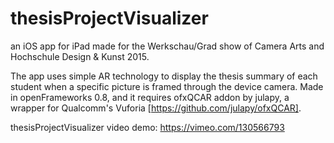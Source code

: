 # thesisProjectVisualizer
an iOS app for iPad made for the Werkschau/Grad show of Camera Arts and Hochschule Design &amp; Kunst 2015.

The app uses simple AR technology to display the thesis summary of each student when a specific picture is framed through the device camera. Made in openFrameworks 0.8, and it requires ofxQCAR addon by julapy, a wrapper for Qualcomm's Vuforia [https://github.com/julapy/ofxQCAR].

thesisProjectVisualizer video demo: https://vimeo.com/130566793

